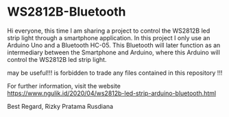 # WS2812B-Bluetooth
Hi everyone, this time I am sharing a project to control the WS2812B led strip light through a smartphone application. In this project I only use an Arduino Uno and a Bluetooth HC-05. This Bluetooth will later function as an intermediary between the Smartphone and Arduino, where this Arduino will control the WS2812B led strip light.

may be useful!!!
is forbidden to trade any files contained in this repository !!!

For further information, visit the website https://www.ngulik.id/2020/04/ws2812b-led-strip-arduino-bluetooth.html

Best Regard,
Rizky Pratama Rusdiana
